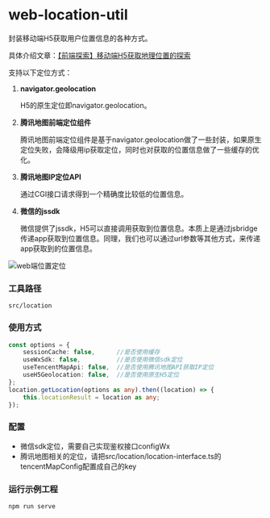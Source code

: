 # web-location-util
封装移动端H5获取用户位置信息的各种方式。

具体介绍文章：[【前端探索】移动端H5获取地理位置的探索](https://juejin.cn/post/7046595451876802596)

支持以下定位方式：

1. **navigator.geolocation**

   H5的原生定位即navigator.geolocation。

2. **腾讯地图前端定位组件**

   腾讯地图前端定位组件是基于navigator.geolocation做了一些封装，如果原生定位失败，会降级用ip获取定位，同时也对获取的位置信息做了一些缓存的优化。

3. **腾讯地图IP定位API**

   通过CGI接口请求得到一个精确度比较低的位置信息。

4. **微信的jssdk**

   微信提供了jssdk，H5可以直接调用获取到位置信息。本质上是通过jsbridge传递app获取到位置信息。同理，我们也可以通过url参数等其他方式，来传递app获取到的位置信息。

![web端位置定位](https://demo-1256819047.cos.ap-guangzhou.myqcloud.com/2022-01-12-050411.jpg)

### 工具路径
```
src/location
```

### 使用方式
```typescript
const options = {
    sessionCache: false,      //是否使用缓存
    useWxSdk: false,          //是否使用微信sdk定位
    useTencentMapApi: false,  //是否使用腾讯地图API获取IP定位
    useH5Geolocation: false,  //是否使用原生H5定位
};
location.getLocation(options as any).then((location) => {
    this.locationResult = location as any;
});
```

### 配置
- 微信sdk定位，需要自己实现鉴权接口configWx
- 腾讯地图相关的定位，请把src/location/location-interface.ts的tencentMapConfig配置成自己的key

### 运行示例工程
```
npm run serve
```
